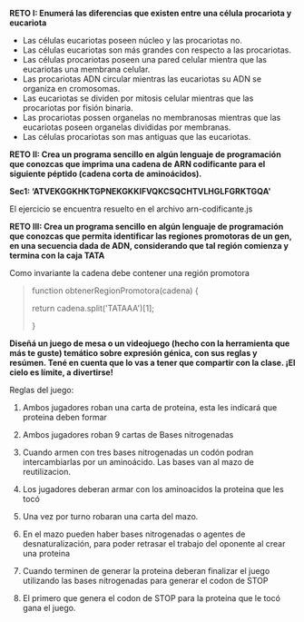 **RETO I: Enumerá las diferencias que existen entre una célula procariota y eucariota**
 
 * Las células eucariotas poseen núcleo y las procariotas no.
 * Las células eucariotas son más grandes con respecto a las procariotas.
 * Las células procariotas poseen una pared celular mientra que las eucariotas una membrana celular.
 * Las procariotas ADN circular mientras las eucariotas su ADN se organiza en cromosomas.
 * Las eucariotas se dividen por mitosis celular mientras que las procariotas por fisión binaria.
 * Las procariotas possen organelas no membranosas mientras que las eucariotas poseen organelas divididas por membranas.
 * Las células procariotas son mas antiguas que las eucariotas.

**RETO II: Crea un programa sencillo en algún lenguaje de programación que conozcas que imprima una cadena de ARN codificante para el siguiente péptido (cadena corta de aminoácidos).**

**Sec1: ‘ATVEKGGKHKTGPNEKGKKIFVQKCSQCHTVLHGLFGRKTGQA'**

El ejercicio se encuentra resuelto en el archivo arn-codificante.js

**RETO III: Crea un programa sencillo en algún lenguaje de programación que conozcas que permita identificar las regiones promotoras de un gen, en una secuencia dada de ADN, considerando que tal región comienza y termina con la caja TATA**

Como invariante la cadena debe contener una región promotora
>
> function obtenerRegionPromotora(cadena) {
>   
>   return cadena.split('TATAAA')[1];
>
>}
>

**Diseñá un juego de mesa o un videojuego (hecho con la herramienta que más te guste) temático sobre expresión génica, con sus reglas y resúmen. Tené en cuenta que lo vas a tener que compartir con la clase. ¡El cielo es límite, a divertirse!**

Reglas del juego:

1) Ambos jugadores roban una carta de proteina, esta les indicará que proteina deben formar

2) Ambos jugadores roban 9 cartas de Bases nitrogenadas

3) Cuando armen con tres bases nitrogenadas un codón podran intercambiarlas por un aminoácido. Las bases van al mazo de reutilizacion.

4) Los jugadores deberan armar con los aminoacidos la proteina que les tocó

5) Una vez por turno robaran una carta del mazo.

6) En el mazo pueden haber bases nitrogenadas o agentes de desnaturalización, para poder retrasar el trabajo del oponente al crear una proteina

7) Cuando terminen de generar la proteina deberan finalizar el juego utilizando las bases nitrogenadas para generar el codon de STOP

8) El primero que genera el codon de STOP para la proteina que le tocó gana el juego.



